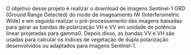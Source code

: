 O objetivo desse projeto é realizar o download de imagens Sentinel-1 GRD (Ground Range Detected) do modo de imageamento IW (Interferometric Wide) e em seguida realizar o pré-processamento das imagens baixadas para gerar as bandas de polarização VH e VV em unidade de potência linear projetadas para gamma0. Depois disso, as bandas VV e VH são usadas para calcular os índices de vegetação de dupla polarização desenvolvidos ou adaptados para imagens Sentinel-1.
